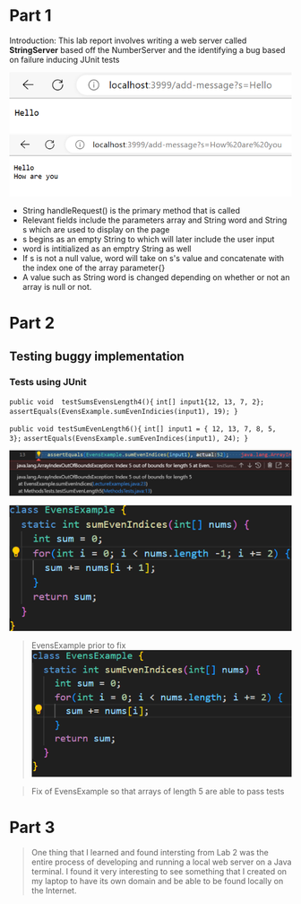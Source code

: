 # Part 1
Introduction: This lab report involves writing a web server called **StringServer** based off the NumberServer and the identifying a bug based on failure inducing JUnit tests

![Image](Hello.png)
![Image](HelloHowAre.png)
* String handleRequest() is the primary method that is called 
* Relevant fields include the parameters array and String word and String s which are used to display on the page 
* s begins as an empty String to which will later include the user input
* word is intitialized as an emptry String as well
* If s is not a null value, word will take on s's value and concatenate with the index one of the array parameter{} 
* A value such as String word is changed depending on whether or not an array is null or not.

# Part 2
## Testing buggy implementation 
### Tests using JUnit 
`public void  testSumsEvensLength4(){`
`int[] input1{12, 13, 7, 2};`
`assertEquals(EvensExample.sumEvenIndicies(input1), 19); }`
 


`public void testSumEvenLength6(){`
`int[] input1 = { 12, 13, 7, 8, 5, 3};`
`assertEquals(EvensExample.sumEvenIndices(input1), 24); }`

![Image](BugResult.png)

![Image](EvensExample.png)

> EvensExample prior to fix
![Image](EvensExFix.png)

>Fix of EvensExample so that arrays of length 5 are able to pass tests

# Part 3 
> One thing that I learned and found intersting from Lab 2 was the entire process of developing and running a local web server on a Java terminal. I found it very interesting to see something that I created on my laptop to have its own domain and be able to be found locally on the Internet. 
